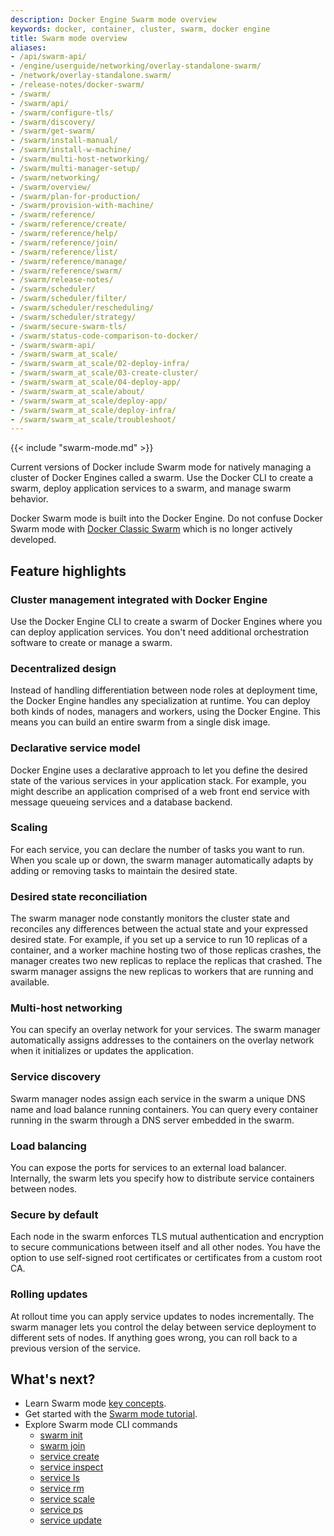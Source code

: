 ```yaml
---
description: Docker Engine Swarm mode overview
keywords: docker, container, cluster, swarm, docker engine
title: Swarm mode overview
aliases:
- /api/swarm-api/
- /engine/userguide/networking/overlay-standalone-swarm/
- /network/overlay-standalone.swarm/
- /release-notes/docker-swarm/
- /swarm/
- /swarm/api/
- /swarm/configure-tls/
- /swarm/discovery/
- /swarm/get-swarm/
- /swarm/install-manual/
- /swarm/install-w-machine/
- /swarm/multi-host-networking/
- /swarm/multi-manager-setup/
- /swarm/networking/
- /swarm/overview/
- /swarm/plan-for-production/
- /swarm/provision-with-machine/
- /swarm/reference/
- /swarm/reference/create/
- /swarm/reference/help/
- /swarm/reference/join/
- /swarm/reference/list/
- /swarm/reference/manage/
- /swarm/reference/swarm/
- /swarm/release-notes/
- /swarm/scheduler/
- /swarm/scheduler/filter/
- /swarm/scheduler/rescheduling/
- /swarm/scheduler/strategy/
- /swarm/secure-swarm-tls/
- /swarm/status-code-comparison-to-docker/
- /swarm/swarm-api/
- /swarm/swarm_at_scale/
- /swarm/swarm_at_scale/02-deploy-infra/
- /swarm/swarm_at_scale/03-create-cluster/
- /swarm/swarm_at_scale/04-deploy-app/
- /swarm/swarm_at_scale/about/
- /swarm/swarm_at_scale/deploy-app/
- /swarm/swarm_at_scale/deploy-infra/
- /swarm/swarm_at_scale/troubleshoot/
---
```


{{< include "swarm-mode.md" >}}

Current versions of Docker include Swarm mode for natively managing a cluster
of Docker Engines called a swarm. Use the Docker CLI to create a swarm, deploy
application services to a swarm, and manage swarm behavior.

Docker Swarm mode is built into the Docker Engine. Do not confuse Docker Swarm mode
with [Docker Classic Swarm](https://github.com/docker/classicswarm)
which is no longer actively developed.

## Feature highlights

### Cluster management integrated with Docker Engine

Use the Docker Engine CLI to create a swarm of Docker Engines where you can deploy application
services. You don't need additional orchestration software to create or manage
a swarm.

### Decentralized design

Instead of handling differentiation between node roles at deployment time, the Docker Engine handles any specialization at runtime. You can deploy both kinds of nodes, managers and workers, using the
Docker Engine. This means you can build an entire swarm from a single disk
image.

### Declarative service model

Docker Engine uses a declarative approach to
let you define the desired state of the various services in your application
stack. For example, you might describe an application comprised of a web front
end service with message queueing services and a database backend.

### Scaling 

For each service, you can declare the number of tasks you want to
run. When you scale up or down, the swarm manager automatically adapts by
adding or removing tasks to maintain the desired state.

### Desired state reconciliation

The swarm manager node constantly monitors
the cluster state and reconciles any differences between the actual state and your
expressed desired state. For example, if you set up a service to run 10
replicas of a container, and a worker machine hosting two of those replicas
crashes, the manager creates two new replicas to replace the replicas that
crashed. The swarm manager assigns the new replicas to workers that are
running and available.

### Multi-host networking

You can specify an overlay network for your
services. The swarm manager automatically assigns addresses to the containers
on the overlay network when it initializes or updates the application.

### Service discovery

Swarm manager nodes assign each service in the swarm a
unique DNS name and load balance running containers. You can query every
container running in the swarm through a DNS server embedded in the swarm.

### Load balancing

You can expose the ports for services to an
external load balancer. Internally, the swarm lets you specify how to distribute
service containers between nodes.

### Secure by default

Each node in the swarm enforces TLS mutual
authentication and encryption to secure communications between itself and all
other nodes. You have the option to use self-signed root certificates or
certificates from a custom root CA.

### Rolling updates

At rollout time you can apply service updates to nodes
incrementally. The swarm manager lets you control the delay between service
deployment to different sets of nodes. If anything goes wrong, you can
roll back to a previous version of the service.

## What's next?

* Learn Swarm mode [key concepts](key-concepts.md).
* Get started with the [Swarm mode tutorial](swarm-tutorial/index.md).
* Explore Swarm mode CLI commands
  * [swarm init](../reference/commandline/swarm_init.md)
  * [swarm join](../reference/commandline/swarm_join.md)
  * [service create](../reference/commandline/service_create.md)
  * [service inspect](../reference/commandline/service_inspect.md)
  * [service ls](../reference/commandline/service_ls.md)
  * [service rm](../reference/commandline/service_rm.md)
  * [service scale](../reference/commandline/service_scale.md)
  * [service ps](../reference/commandline/service_ps.md)
  * [service update](../reference/commandline/service_update.md)